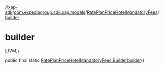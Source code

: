 //[xap-sdk](../../../index.md)/[com.expediagroup.sdk.xap.models](../index.md)/[RatePlanPriceHotelMandatoryFees](index.md)/[builder](builder.md)

# builder

[JVM]\

public final static [RatePlanPriceHotelMandatoryFees.Builder](-builder/index.md)[builder](builder.md)()
